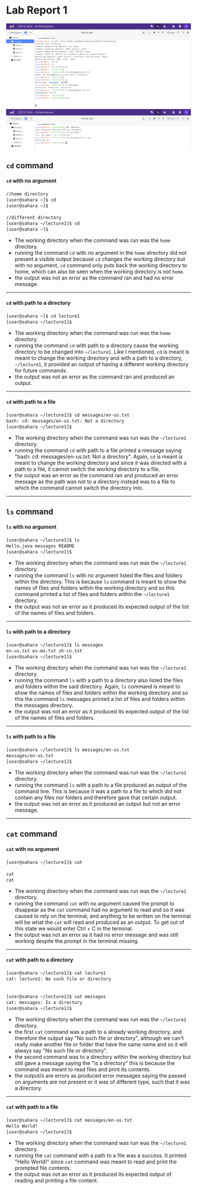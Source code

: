 # Lab Report 1


![Image](SC.png)
![Image](SC1.png)


## `cd` command


#### `cd` with no argument
```
//home directory
[user@sahara ~]$ cd
[user@sahara ~]$

//different directory
[user@sahara ~/lecture1]$ cd
[user@sahara ~]$ 
```
- The working directory when the command was run was the `home` directory.
- running the command `cd` with no argument in the `home` directory did not present a visible output because `cd` changes the working directory but with no argument, `cd` command only puts back the working directory to home, which can also be seen when the working directory is not `home`.
- the output was not an error as the command ran and had no error message.


---


#### `cd` with path to a directory
```
[user@sahara ~]$ cd lecture1
[user@sahara ~/lecture1]$ 
```
- The working directory when the command was run was the `home` directory.
- running the command `cd` with path to a directory cause the working directory to be changed into `~/lecture1`. Like I mentioned, `cd` is meant is meant to change the working directory and with a path to a directory, `~/lecture1`, it provided an output of having a different working directory for future commands.
- the output was not an error as the command ran and produced an output.
  
---
#### `cd` with path to a file
```
[user@sahara ~/lecture1]$ cd messages/en-us.txt
bash: cd: messages/en-us.txt: Not a directory
[user@sahara ~/lecture1]$ 
```
- The working directory when the command was run was the `~/lecture1` directory.
- running the command `cd` with path to a file printed a message saying "bash: cd: messages/en-us.txt: Not a directory". Again, `cd` is meant is meant to change the working directory and since it was directed with a path to a file, it cannot switch the working directory to a file. 
- the output was an error as the command ran and produced an error message as the path was not to a directory instead was to a file to which the command cannot switch the directory into.


---
## `ls` command 

#### `ls` with no argument
```
[user@sahara ~/lecture1]$ ls
Hello.java messages README
[user@sahara ~/lecture1]$
```
- The working directory when the command was run was the `~/lecture1` directory.
- running the command `ls` with no argument listed the files and folders within the directory. This is because `ls` command is meant to show the names of files and folders within the working directory and so this command printed a list of files and folders within the `~/lecture1` directory.
- the output was not an error as it produced its expected output of the list of the names of files and folders.
  
---
#### `ls` with path to a directory
```
[user@sahara ~/lecture1]$ ls messages
en-us.txt es-mx.txt zh-cn.txt
[user@sahara ~/lecture1]$
```
- The working directory when the command was run was the `~/lecture1` directory.
- running the command `ls` with a path to a directory also listed the files and folders within the said directory. Again, `ls` command is meant to show the names of files and folders within the working directory and so this the command `ls` messages printed a list of files and folders within the messages directory.
- the output was not an error as it produced its expected output of the list of the names of files and folders.
  
___
#### `ls` with path to a file
```
[user@sahara ~/lecture1]$ ls messages/en-us.txt
messages/en-us.txt
[user@sahara ~/lecture1]$
```
- The working directory when the command was run was the `~/lecture1` directory.
- running the command `ls` with a path to a file produced an output of the command line. This is because it was a path to a file to which did not contain any files nor folders and therefore gave that certain output. 
- the output was not an error as it produced an output but not an error message.
  
---
## `cat` command

#### `cat` with no argument
```
[user@sahara ~/lecture1]$ cat

cat
cat
```
- The working directory when the command was run was the `~/lecture1` directory.
- running the command `cat` with no argument caused the prompt to disappear as the `cat` command had no argument to read and so it was caused to rely on the terminal, and anything to be written on the terminal will be what the `cat` will read and produced as an output. To get out of this state we would enter Ctrl + C in the terminal.  
- the output was not an error as it had no error message and was still working despite the prompt in the terminal missing. 
  
___
#### `cat` with path to a directory
```
[user@sahara ~/lecture1]$ cat lecture1
cat: lecture1: No such file or directory


[user@sahara ~/lecture1]$ cat messages
cat: messages: Is a directory
[user@sahara ~/lecture1]$
```
- The working directory when the command was run was the `~/lecture1` directory.
- the first `cat` command was a path to a already working directory, and therefore the output say "No such file or directory", although we can't really make another file or folder that have the same name and so it will always say "No such file or directory".
- the second command was to a directory within the working directory but still gave a message saying the "is a directory" this is because the command was meant to read files and print its contents.
- the output/s are errors as produced error messages saying the passed on arguments are not present or it was of different type, such that it was a directory.
  
---
#### `cat` with path to a file
```
[user@sahara ~/lecture1]$ cat messages/en-us.txt
Hello World!
[user@sahara ~/lecture1]$
```
- The working directory when the command was run was the `~/lecture1` directory.
- running the `cat` command with a path to a file was a success. It printed "Hello World!" since `cat` command was meant to read and print the prompted file contents. 
- the output was not an error as it produced its expected output of reading and printing a file content. 
  
